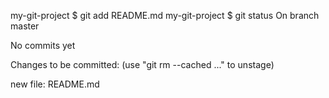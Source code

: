 my-git-project $ git add README.md
my-git-project $ git status
On branch master
 
No commits yet
 
Changes to be committed:
  (use "git rm --cached <file>..." to unstage)
 
  new file:   README.md